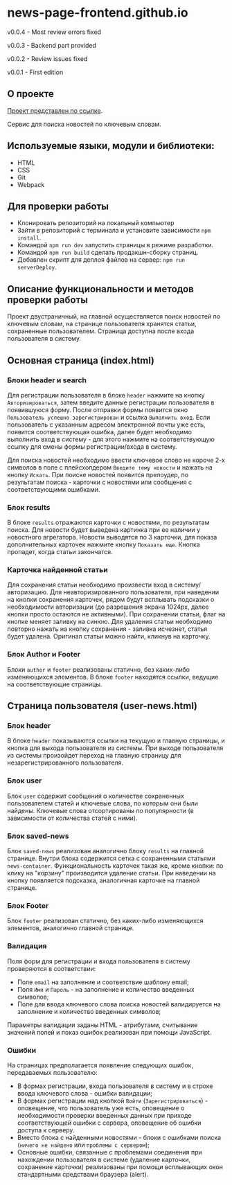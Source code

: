 # news-page-frontend.github.io

v0.0.4 - Most review errors fixed

v0.0.3 - Backend part provided

v0.0.2 - Review issues fixed

v0.0.1 - First edition

## О проекте

[Проект представлен по ссылке](https://konovaly4.github.io/news-page-frontend.github.io/). 

Сервис для поиска новостей по ключевым словам.

## Используемые языки, модули и библиотеки:

- HTML
- CSS
- Git
- Webpack

## Для проверки работы

- Клонировать репозиторий на локальный компьютер
- Зайти в репозиторий с терминала и установите зависимости `npm install`.
- Командой `npm run dev` запустить страницы в режиме разработки.
- Командой `npm run build` сделать продакшн-сборку страниц.
- Добавлен скрипт для деплоя файлов на сервер: `npm run serverDeploy`.

## Описание функциональности и методов проверки работы

Проект двустраничный, на главной осуществляется поиск новостей по ключевым словам, на странице пользователя хранятся статьи, сохраненные пользователем. Страница доступна после входа пользователя в систему.

## Основная страница (index.html)

### Блоки header и search

Для регистрации пользователя в блоке `header` нажмите на кнопку `Авторизироваться`, затем введите данные регистрации пользователя в появившуюся форму. После отправки формы появится окно `Пользователь успешно зарегистрирован` и ссылка `Выполнить вход`. Если пользователь с указанным адресом электронной почты уже есть, появится соответствующая ошибка, далее будет необходимо выполнить вход в систему - для этого нажмите на соответствующую ссылку для смены формы регистрации/входа в систему.

Для поиска новостей необходимо ввести ключевое слово не короче 2-х символов в поле c плейсхолдером `Введите тему новости` и нажать на кнопку `Искать`. При поиске новостей появится прелоудер, по результатам поиска - карточки с новостями или сообщения с соответствующими ошибками.

### Блок results

В блоке `results` отражаются карточки с новостями, по результатам поиска. Для новости будет выведена картинка при ее наличии у новостного агрегатора. Новости выводятся по 3 карточки, для показа дополнительных карточек нажмите кнопку `Показать еще`. Кнопка пропадет, когда статьи закончатся.

### Карточка найденной статьи

Для сохранения статьи необходимо произвести вход в систему/авторизацию. Для неавторизированного пользователя, при наведении на кнопки сохранения карточек, рядом будут всплывать подсказки о необходимости авторизации (до разрешения экрана 1024px, далее кнопки просто остаются не активными). При сохранении статьи, флаг на кнопке меняет заливку на синюю. Для удаления статьи необходимо повторно нажать на кнопку сохранения - заливка исчезнет, статья будет удалена. Оригинал статьи можно найти, кликнув на карточку.

### Блок Author и Footer

Блоки `author` и `footer` реализованы статично, без каких-либо изменяющихся элементов. В блоке `footer` находятся ссылки, ведущие на соответствующие страницы.

## Страница пользователя (user-news.html)

### Блок header

В блоке `header` показываются ссылки на текущую и главную страницы, и кнопка для выхода пользователя из системы. При выходе пользователя из системы произойдет переход на главную страницу для незарегистрированного пользователя.

### Блок user

Блок `user` содержит сообщения о количестве сохраненных пользователем статей и ключевые слова, по которым они были найдены. Ключевые слова отсортированы по популярности (в зависимости от количества статей с ними).

### Блок saved-news

Блок `saved-news` реализован аналогично блоку `results` на главной странице. Внутри блока содержится сетка с сохраненными статьями `news-container`. Функциональность карточек такая же, кроме кнопки: по клику на "корзину" производится удаление статьи. При наведении на кнопку появляется подсказка, аналогичная карточке на главной странице.

### Блок Footer

Блок `footer` реализован статично, без каких-либо изменяющихся элементов, аналогично главной странице.

### Валидация

Поля форм для регистрации и входа пользователя в систему проверяются в соответствии:
- Поле `email` на заполнение и соответствие шаблону email;
- Поля `Имя` и `Пароль` - на заполнение и количество введенных символов;
- Поле для ввода ключевого слова поиска новостей валидируется на заполнение и количество введенных символов;

Параметры валидации заданы HTML - атрибутами, считывание значений полей и показ ошибок реализован при помощи JavaScript.

### Ошибки

На страницах предполагается появление следующих ошибок, передаваемых пользователю:
- В формах регистрации, входа пользователя в систему и в строке ввода ключевого слова - ошибки валидации;
- В формах регистрации над кнопкой `Войти` (`Зарегистрироваться`) - оповещение, что пользователь уже есть, оповещение о необходимости
проверки введенных данных при приходе соответствующей ошибки с сервера, оповещение об ошибки доступа к серверу.
- Вместо блока с найденными новостями - блоки с ошибками поиска (`ничего не найдено` или `проблемы с сервером`);
- Основные ошибки, связанные с проблемами соединения при нахождении пользователя в системе (удаление карточки, сохранение карточки) реализованы при помощи всплывающих окон стандартными средствами браузера (alert).



